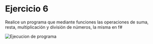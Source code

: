 # Ejercicio 6

Realice un programa que mediante funciones las operaciones de suma, resta, multiplicación y división de números, la misma en f#

![Ejecucion de programa](https://i.ibb.co/r2NVhqx/6.png)